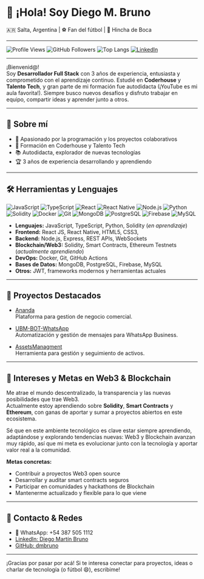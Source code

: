 # 👋 ¡Hola! Soy Diego M. Bruno

🇦🇷 Salta, Argentina | ⚽ Fan del fútbol | 💙 Hincha de Boca

---

![Profile Views](https://komarev.com/ghpvc/?username=dmbruno&style=flat-square)
![GitHub Followers](https://img.shields.io/github/followers/dmbruno?style=social)
![Top Langs](https://img.shields.io/github/languages/top/dmbruno/Ananda?style=flat-square)
[![LinkedIn](https://img.shields.io/badge/LinkedIn-blue?logo=linkedin&style=flat-square)](https://www.linkedin.com/in/diego-martin-bruno/)

---

¡Bienvenid@!  
Soy **Desarrollador Full Stack** con 3 años de experiencia, entusiasta y comprometido con el aprendizaje continuo. Estudié en **Coderhouse** y **Talento Tech**, y gran parte de mi formación fue autodidacta (¡YouTube es mi aula favorita!). Siempre busco nuevos desafíos y disfruto trabajar en equipo, compartir ideas y aprender junto a otros.

---

## 🚀 Sobre mí

- 🤝 Apasionado por la programación y los proyectos colaborativos
- 🏫 Formación en Coderhouse y Talento Tech
- 📚 Autodidacta, explorador de nuevas tecnologías
- 🏆 3 años de experiencia desarrollando y aprendiendo

---

## 🛠️ Herramientas y Lenguajes

![JavaScript](https://img.shields.io/badge/JavaScript-F7DF1E?logo=javascript&logoColor=black&style=flat-square)
![TypeScript](https://img.shields.io/badge/TypeScript-3178C6?logo=typescript&logoColor=white&style=flat-square)
![React](https://img.shields.io/badge/React-20232A?logo=react&logoColor=61DAFB&style=flat-square)
![React Native](https://img.shields.io/badge/React_Native-20232A?logo=react&logoColor=61DAFB&style=flat-square)
![Node.js](https://img.shields.io/badge/Node.js-339933?logo=nodedotjs&logoColor=white&style=flat-square)
![Python](https://img.shields.io/badge/Python-3776AB?logo=python&logoColor=white&style=flat-square)
![Solidity](https://img.shields.io/badge/Solidity-363636?logo=solidity&logoColor=white&style=flat-square)
![Docker](https://img.shields.io/badge/Docker-2496ED?logo=docker&logoColor=white&style=flat-square)
![Git](https://img.shields.io/badge/Git-F05032?logo=git&logoColor=white&style=flat-square)
![MongoDB](https://img.shields.io/badge/MongoDB-47A248?logo=mongodb&logoColor=white&style=flat-square)
![PostgreSQL](https://img.shields.io/badge/PostgreSQL-336791?logo=postgresql&logoColor=white&style=flat-square)
![Firebase](https://img.shields.io/badge/Firebase-FFCA28?logo=firebase&logoColor=black&style=flat-square)
![MySQL](https://img.shields.io/badge/MySQL-4479A1?logo=mysql&logoColor=white&style=flat-square)

- **Lenguajes:** JavaScript, TypeScript, Python, Solidity (_en aprendizaje_)
- **Frontend:** React JS, React Native, HTML5, CSS3,
- **Backend:** Node.js, Express, REST APIs, WebSockets
- **Blockchain/Web3:** Solidity, Smart Contracts, Ethereum Testnets (_actualmente aprendiendo_)
- **DevOps:** Docker, Git, GitHub Actions
- **Bases de Datos:** MongoDB, PostgreSQL, Firebase, MySQL
- **Otros:** JWT, frameworks modernos y herramientas actuales

---

## 💼 Proyectos Destacados

- [Ananda](https://github.com/dmbruno/Ananda)  
  Plataforma para gestion de negocio comercial.

- [UBM-BOT-WhatsApp](https://github.com/dmbruno/UBM-BOT-WhatsApp)  
  Automatización y gestión de mensajes para WhatsApp Business.

- [AssetsManagment](https://github.com/dmbruno/AssetsManagment)  
  Herramienta para gestión y seguimiento de activos.

---

## 🌱 Intereses y Metas en Web3 & Blockchain

Me atrae el mundo descentralizado, la transparencia y las nuevas posibilidades que trae Web3.  
Actualmente estoy aprendiendo sobre **Solidity**, **Smart Contracts** y **Ethereum**, con ganas de aportar y sumar a proyectos abiertos en este ecosistema.

Sé que en este ambiente tecnológico es clave estar siempre aprendiendo, adaptándose y explorando tendencias nuevas: Web3 y Blockchain avanzan muy rápido, así que mi meta es evolucionar junto con la tecnología y aportar valor real a la comunidad.

**Metas concretas:**
- Contribuir a proyectos Web3 open source
- Desarrollar y auditar smart contracts seguros
- Participar en comunidades y hackathons de Blockchain
- Mantenerme actualizado y flexible para lo que viene

---

## 🤝 Contacto & Redes

- 📱 WhatsApp: +54 387 505 1112
- [LinkedIn: Diego Martín Bruno](https://www.linkedin.com/in/diego-martin-bruno/)
- [GitHub: dmbruno](https://github.com/dmbruno)

---

¡Gracias por pasar por acá! Si te interesa conectar para proyectos, ideas o charlar de tecnología (o fútbol 😄), escribime!
